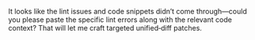It looks like the lint issues and code snippets didn’t come through—could you please paste the specific lint errors along with the relevant code context? That will let me craft targeted unified‑diff patches.